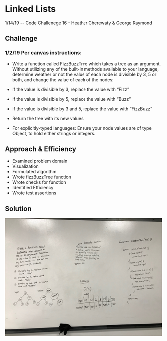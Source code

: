 # Linked Lists
1/14/19 -- Code Challenege 16 - Heather Cherewaty & George Raymond

## Challenge
### 1/2/19 Per canvas instructions:  
* Write a function called FizzBuzzTree which takes a tree as an argument.
Without utilizing any of the built-in methods available to your language, determine weather or not the value of each node is divisible by 3, 5 or both, and change the value of each of the nodes:
* If the value is divisible by 3, replace the value with “Fizz”
* If the value is divisible by 5, replace the value with “Buzz”
* If the value is divisible by 3 and 5, replace the value with “FizzBuzz”
* Return the tree with its new values.

* For explicitly-typed languages: Ensure your node values are of type Object, to hold either strings or integers.



## Approach & Efficiency 
* Examined problem domain
* Visualization
* Formulated algorithm
* Wrote fizzBuzzTree function
* Wrote checks for function
* Identified Efficiency
* Wrote test assertions 


## Solution
![Fizz Buzz Tree Image](FizzBuzzTree.jpg)
